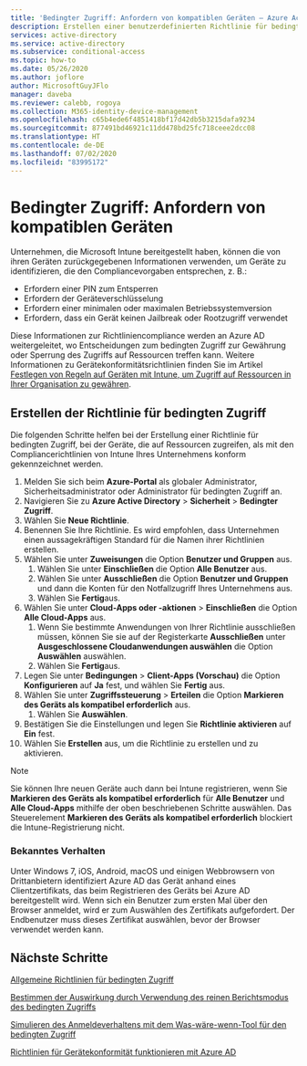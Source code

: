 ```yaml
---
title: 'Bedingter Zugriff: Anfordern von kompatiblen Geräten – Azure Active Directory'
description: Erstellen einer benutzerdefinierten Richtlinie für bedingten Zugriff, um konforme Geräte zu anzufordern.
services: active-directory
ms.service: active-directory
ms.subservice: conditional-access
ms.topic: how-to
ms.date: 05/26/2020
ms.author: joflore
author: MicrosoftGuyJFlo
manager: daveba
ms.reviewer: calebb, rogoya
ms.collection: M365-identity-device-management
ms.openlocfilehash: c65b4ede6f4851418bf17d42db5b3215dafa9234
ms.sourcegitcommit: 877491bd46921c11dd478bd25fc718ceee2dcc08
ms.translationtype: HT
ms.contentlocale: de-DE
ms.lasthandoff: 07/02/2020
ms.locfileid: "83995172"
---
```

# <a name="conditional-access-require-compliant-devices"></a>Bedingter Zugriff: Anfordern von kompatiblen Geräten

Unternehmen, die Microsoft Intune bereitgestellt haben, können die von ihren Geräten zurückgegebenen Informationen verwenden, um Geräte zu identifizieren, die den Compliancevorgaben entsprechen, z. B.:

* Erfordern einer PIN zum Entsperren
* Erfordern der Geräteverschlüsselung
* Erfordern einer minimalen oder maximalen Betriebssystemversion
* Erfordern, dass ein Gerät keinen Jailbreak oder Rootzugriff verwendet

Diese Informationen zur Richtliniencompliance werden an Azure AD weitergeleitet, wo Entscheidungen zum bedingten Zugriff zur Gewährung oder Sperrung des Zugriffs auf Ressourcen treffen kann. Weitere Informationen zu Gerätekonformitätsrichtlinien finden Sie im Artikel [Festlegen von Regeln auf Geräten mit Intune, um Zugriff auf Ressourcen in Ihrer Organisation zu gewähren](/intune/protect/device-compliance-get-started).

## <a name="create-a-conditional-access-policy"></a>Erstellen der Richtlinie für bedingten Zugriff

Die folgenden Schritte helfen bei der Erstellung einer Richtlinie für bedingten Zugriff, bei der Geräte, die auf Ressourcen zugreifen, als mit den Compliancerichtlinien von Intune Ihres Unternehmens konform gekennzeichnet werden.

1. Melden Sie sich beim **Azure-Portal** als globaler Administrator, Sicherheitsadministrator oder Administrator für bedingten Zugriff an.
1. Navigieren Sie zu **Azure Active Directory** > **Sicherheit** > **Bedingter Zugriff**.
1. Wählen Sie **Neue Richtlinie**.
1. Benennen Sie Ihre Richtlinie. Es wird empfohlen, dass Unternehmen einen aussagekräftigen Standard für die Namen ihrer Richtlinien erstellen.
1. Wählen Sie unter **Zuweisungen** die Option **Benutzer und Gruppen** aus.
   1. Wählen Sie unter **Einschließen** die Option **Alle Benutzer** aus.
   1. Wählen Sie unter **Ausschließen** die Option **Benutzer und Gruppen** und dann die Konten für den Notfallzugriff Ihres Unternehmens aus. 
   1. Wählen Sie **Fertig**aus.
1. Wählen Sie unter **Cloud-Apps oder -aktionen** > **Einschließen** die Option **Alle Cloud-Apps** aus.
   1. Wenn Sie bestimmte Anwendungen von Ihrer Richtlinie ausschließen müssen, können Sie sie auf der Registerkarte **Ausschließen** unter **Ausgeschlossene Cloudanwendungen auswählen** die Option **Auswählen** auswählen.
   1. Wählen Sie **Fertig**aus.
1. Legen Sie unter **Bedingungen** > **Client-Apps (Vorschau)** die Option **Konfigurieren** auf **Ja** fest, und wählen Sie **Fertig** aus.
1. Wählen Sie unter **Zugriffssteuerung** > **Erteilen** die Option **Markieren des Geräts als kompatibel erforderlich** aus.
   1. Wählen Sie **Auswählen**.
1. Bestätigen Sie die Einstellungen und legen Sie **Richtlinie aktivieren** auf **Ein** fest.
1. Wählen Sie **Erstellen** aus, um die Richtlinie zu erstellen und zu aktivieren.

> [!NOTE]
> Sie können Ihre neuen Geräte auch dann bei Intune registrieren, wenn Sie **Markieren des Geräts als kompatibel erforderlich** für **Alle Benutzer** und **Alle Cloud-Apps** mithilfe der oben beschriebenen Schritte auswählen. Das Steuerelement **Markieren des Geräts als kompatibel erforderlich** blockiert die Intune-Registrierung nicht. 

### <a name="known-behavior"></a>Bekanntes Verhalten

Unter Windows 7, iOS, Android, macOS und einigen Webbrowsern von Drittanbietern identifiziert Azure AD das Gerät anhand eines Clientzertifikats, das beim Registrieren des Geräts bei Azure AD bereitgestellt wird. Wenn sich ein Benutzer zum ersten Mal über den Browser anmeldet, wird er zum Auswählen des Zertifikats aufgefordert. Der Endbenutzer muss dieses Zertifikat auswählen, bevor der Browser verwendet werden kann.

## <a name="next-steps"></a>Nächste Schritte

[Allgemeine Richtlinien für bedingten Zugriff](concept-conditional-access-policy-common.md)

[Bestimmen der Auswirkung durch Verwendung des reinen Berichtsmodus des bedingten Zugriffs](howto-conditional-access-report-only.md)

[Simulieren des Anmeldeverhaltens mit dem Was-wäre-wenn-Tool für den bedingten Zugriff](troubleshoot-conditional-access-what-if.md)

[Richtlinien für Gerätekonformität funktionieren mit Azure AD](/intune/device-compliance-get-started#device-compliance-policies-work-with-azure-ad)
